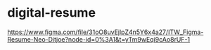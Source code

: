 # digital-resume
 
 https://www.figma.com/file/31oO8uvEjlpZ4n5Y6x4a27/ITW_Figma-Resume-Neo-Ditjoe?node-id=0%3A1&t=yTm9wEqi9cAo8rUF-1
